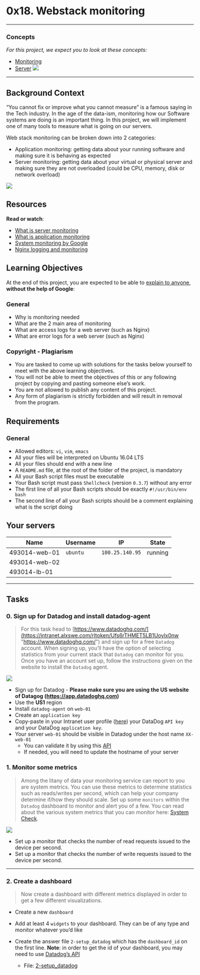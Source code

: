 # 0x18. Webstack monitoring
---
### Concepts

_For this project, we expect you to look at these concepts:_

- [Monitoring](https://intranet.alxswe.com/concepts/13)
- [Server](https://intranet.alxswe.com/concepts/67)
![](https://s3.amazonaws.com/intranet-projects-files/holbertonschool-sysadmin_devops/281/hb3pAsO.png)
---
## Background Context

“You cannot fix or improve what you cannot measure” is a famous saying in the Tech industry. In the age of the data-ism, monitoring how our Software systems are doing is an important thing. In this project, we will implement one of many tools to measure what is going on our servers.

Web stack monitoring can be broken down into 2 categories:

- Application monitoring: getting data about your running software and making sure it is behaving as expected
- Server monitoring: getting data about your virtual or physical server and making sure they are not overloaded (could be CPU, memory, disk or network overload)

![](https://s3.amazonaws.com/intranet-projects-files/holbertonschool-sysadmin_devops/281/ktCXnhE.jpg)

## Resources

**Read or watch**:

- [What is server monitoring](https://intranet.alxswe.com/rltoken/km_XUDAfXEBoXZQsIWEo5Q "What is server monitoring")
- [What is application monitoring](https://intranet.alxswe.com/rltoken/z9jsikINjrsUo2QY5_Xz8g "What is application monitoring")
- [System monitoring by Google](https://intranet.alxswe.com/rltoken/_8KIbIUNzMgKi_LiGMBWAw "System monitoring by Google")
- [Nginx logging and monitoring](https://intranet.alxswe.com/rltoken/V3GsrDcMHPdgrizShj4RCg "Nginx logging and monitoring")

## Learning Objectives

At the end of this project, you are expected to be able to [explain to anyone](https://intranet.alxswe.com/rltoken/Bd9r8twsVT3S_8j7-kOLrg "explain to anyone"), **without the help of Google**:

### General

- Why is monitoring needed
- What are the 2 main area of monitoring
- What are access logs for a web server (such as Nginx)
- What are error logs for a web server (such as Nginx)

### Copyright - Plagiarism

- You are tasked to come up with solutions for the tasks below yourself to meet with the above learning objectives.
- You will not be able to meet the objectives of this or any following project by copying and pasting someone else’s work.
- You are not allowed to publish any content of this project.
- Any form of plagiarism is strictly forbidden and will result in removal from the program.

## Requirements

### General

- Allowed editors: `vi`, `vim`, `emacs`
- All your files will be interpreted on Ubuntu 16.04 LTS
- All your files should end with a new line
- A `README.md` file, at the root of the folder of the project, is mandatory
- All your Bash script files must be executable
- Your Bash script must pass `Shellcheck` (version `0.3.7`) without any error
- The first line of all your Bash scripts should be exactly `#!/usr/bin/env bash`
- The second line of all your Bash scripts should be a comment explaining what is the script doing

## Your servers

| Name          | Username | IP              | State   |
| ------------- | -------- | --------------- | ------- |
| 493014-web-01 | `ubuntu` | `100.25.140.95` | running |
| 493014-web-02 |          |                 |         |
| 493014-lb-01  |          |                 |         |

---
## Tasks

### 0. Sign up for Datadog and install datadog-agent

> For this task head to [https://www.datadoghq.com/](https://intranet.alxswe.com/rltoken/Ufs6rTHMET5LB1Uoylx0nw "https://www.datadoghq.com/") and sign up for a free `Datadog` account. When signing up, you’ll have the option of selecting statistics from your current stack that `Datadog` can monitor for you. Once you have an account set up, follow the instructions given on the website to install the `Datadog` agent.

![](https://s3.amazonaws.com/alx-intranet.hbtn.io/uploads/medias/2019/6/6b0ea6345a6375437845.png?X-Amz-Algorithm=AWS4-HMAC-SHA256&X-Amz-Credential=AKIARDDGGGOUSBVO6H7D%2F20240611%2Fus-east-1%2Fs3%2Faws4_request&X-Amz-Date=20240611T123359Z&X-Amz-Expires=86400&X-Amz-SignedHeaders=host&X-Amz-Signature=7fe3952a138446cf6d0e0c376e8eb19539de61234cbffe8285417dc454164752)

- Sign up for Datadog - **Please make sure you are using the US website of Datagog (https://app.datadoghq.com)**
- Use the **US1** region
- Install `datadog-agent` on `web-01`
- Create an `application key`
- Copy-paste in your Intranet user profile ([here](https://intranet.alxswe.com/rltoken/elXu5CcaGpeK7GxerBb7wQ "here")) your DataDog `API key` and your DataDog `application key`.
- Your server `web-01` should be visible in Datadog under the host name `XX-web-01`
    - You can validate it by using this [API](https://intranet.alxswe.com/rltoken/5BtVPmgzhb96y7jZDGGHOQ "API")
    - If needed, you will need to update the hostname of your server

### 1. Monitor some metrics

> Among the litany of data your monitoring service can report to you are system metrics. You can use these metrics to determine statistics such as reads/writes per second, which can help your company determine if/how they should scale. Set up some `monitors` within the `Datadog` dashboard to monitor and alert you of a few. You can read about the various system metrics that you can monitor here: [System Check](https://intranet.alxswe.com/rltoken/4RPOEVDTqKXuvyU4Gkj2Bw "System Check").

![](https://s3.amazonaws.com/alx-intranet.hbtn.io/uploads/medias/2019/6/6a4551974aadc181e97a.png?X-Amz-Algorithm=AWS4-HMAC-SHA256&X-Amz-Credential=AKIARDDGGGOUSBVO6H7D%2F20240611%2Fus-east-1%2Fs3%2Faws4_request&X-Amz-Date=20240611T123359Z&X-Amz-Expires=86400&X-Amz-SignedHeaders=host&X-Amz-Signature=0ec2c770bf9e7cc33b899080cba13600e9a92c8a1c57328ca0f2d1b70adc750f)

- Set up a monitor that checks the number of read requests issued to the device per second.
- Set up a monitor that checks the number of write requests issued to the device per second.

---
### 2. Create a dashboard
> Now create a dashboard with different metrics displayed in order to get a few different visualizations.

- Create a new `dashboard`
- Add at least 4 `widgets` to your dashboard. They can be of any type and monitor whatever you’d like
- Create the answer file `2-setup_datadog` which has the `dashboard_id` on the first line. **Note**: in order to get the id of your dashboard, you may need to use [Datadog’s API](https://intranet.alxswe.com/rltoken/n2KPoJtwzx8LjCpmCB4KVQ "Datadog's API")
  
  - File: [2-setup_datadog](./2-setup_datadog)
